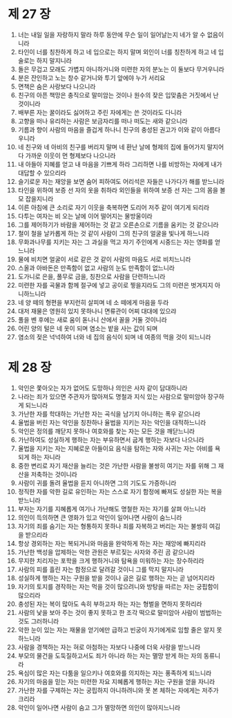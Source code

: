# 제 27 장

1. 너는 내일 일을 자랑하지 말라 하루 동안에 무슨 일이 일어날는지 네가 알 수 없음이니라 
2. 타인이 너를 칭찬하게 하고 네 입으로는 하지 말며 외인이 너를 칭찬하게 하고 네 입술로는 하지 말지니라 
3. 돌은 무겁고 모래도 가볍지 아니하거니와 미련한 자의 분노는 이 둘보다 무거우니라 
4. 분은 잔인하고 노는 창수 같거니와 투기 앞에야 누가 서리요 
5. 면책은 숨은 사랑보다 나으니라 
6. 친구의 아픈 책망은 충직으로 말미암는 것이나 원수의 잦은 입맞춤은 거짓에서 난 것이니라 
7. 배부른 자는 꿀이라도 싫어하고 주린 자에게는 쓴 것이라도 다니라 
8. 고향을 떠나 유리하는 사람은 보금자리를 떠나 떠도는 새와 같으니라 
9. 기름과 향이 사람의 마음을 즐겁게 하나니 친구의 충성된 권고가 이와 같이 아름다우니라 
10. 네 친구와 네 아비의 친구를 버리지 말며 네 환난 날에 형제의 집에 들어가지 말지어다 가까운 이웃이 먼 형제보다 나으니라 
11. 내 아들아 지혜를 얻고 내 마음을 기쁘게 하라 그리하면 나를 비방하는 자에게 내가 대답할 수 있으리라 
12. 슬기로운 자는 재앙을 보면 숨어 피하여도 어리석은 자들은 나가다가 해를 받느니라 
13. 타인을 위하여 보증 선 자의 옷을 취하라 외인들을 위하여 보증 선 자는 그의 몸을 볼모 잡을지니라 
14. 이른 아침에 큰 소리로 자기 이웃을 축복하면 도리어 저주 같이 여기게 되리라 
15. 다투는 여자는 비 오는 날에 이어 떨어지는 물방울이라 
16. 그를 제어하기가 바람을 제어하는 것 같고 오른손으로 기름을 움키는 것 같으니라 
17. 철이 철을 날카롭게 하는 것 같이 사람이 그의 친구의 얼굴을 빛나게 하느니라 
18. 무화과나무를 지키는 자는 그 과실을 먹고 자기 주인에게 시중드는 자는 영화를 얻느니라 
19. 물에 비치면 얼굴이 서로 같은 것 같이 사람의 마음도 서로 비치느니라 
20. 스올과 아바돈은 만족함이 없고 사람의 눈도 만족함이 없느니라 
21. 도가니로 은을, 풀무로 금을, 칭찬으로 사람을 단련하느니라 
22. 미련한 자를 곡물과 함께 절구에 넣고 공이로 찧을지라도 그의 미련은 벗겨지지 아니하느니라 
23. 네 양 떼의 형편을 부지런히 살피며 네 소 떼에게 마음을 두라 
24. 대저 재물은 영원히 있지 못하나니 면류관이 어찌 대대에 있으랴 
25. 풀을 벤 후에는 새로 움이 돋나니 산에서 꼴을 거둘 것이니라 
26. 어린 양의 털은 네 옷이 되며 염소는 밭을 사는 값이 되며 
27. 염소의 젖은 넉넉하여 너와 네 집의 음식이 되며 네 여종의 먹을 것이 되느니라




# 제 28 장

1. 악인은 쫓아오는 자가 없어도 도망하나 의인은 사자 같이 담대하니라 
2. 나라는 죄가 있으면 주관자가 많아져도 명철과 지식 있는 사람으로 말미암아 장구하게 되느니라 
3. 가난한 자를 학대하는 가난한 자는 곡식을 남기지 아니하는 폭우 같으니라 
4. 율법을 버린 자는 악인을 칭찬하나 율법을 지키는 자는 악인을 대적하느니라 
5. 악인은 정의를 깨닫지 못하나 여호와를 찾는 자는 모든 것을 깨닫느니라 
6. 가난하여도 성실하게 행하는 자는 부유하면서 굽게 행하는 자보다 나으니라 
7. 율법을 지키는 자는 지혜로운 아들이요 음식을 탐하는 자와 사귀는 자는 아비를 욕되게 하는 자니라 
8. 중한 변리로 자기 재산을 늘리는 것은 가난한 사람을 불쌍히 여기는 자를 위해 그 재산을 저축하는 것이니라 
9. 사람이 귀를 돌려 율법을 듣지 아니하면 그의 기도도 가증하니라 
10. 정직한 자를 악한 길로 유인하는 자는 스스로 자기 함정에 빠져도 성실한 자는 복을 받느니라 
11. 부자는 자기를 지혜롭게 여기나 가난해도 명철한 자는 자기를 살펴 아느니라 
12. 의인이 득의하면 큰 영화가 있고 악인이 일어나면 사람이 숨느니라 
13. 자기의 죄를 숨기는 자는 형통하지 못하나 죄를 자복하고 버리는 자는 불쌍히 여김을 받으리라 
14. 항상 경외하는 자는 복되거니와 마음을 완악하게 하는 자는 재앙에 빠지리라 
15. 가난한 백성을 압제하는 악한 관원은 부르짖는 사자와 주린 곰 같으니라 
16. 무지한 치리자는 포학을 크게 행하거니와 탐욕을 미워하는 자는 장수하리라 
17. 사람의 피를 흘린 자는 함정으로 달려갈 것이니 그를 막지 말지니라 
18. 성실하게 행하는 자는 구원을 받을 것이나 굽은 길로 행하는 자는 곧 넘어지리라 
19. 자기의 토지를 경작하는 자는 먹을 것이 많으려니와 방탕을 따르는 자는 궁핍함이 많으리라 
20. 충성된 자는 복이 많아도 속히 부하고자 하는 자는 형벌을 면하지 못하리라 
21. 사람의 낯을 보아 주는 것이 좋지 못하고 한 조각 떡으로 말미암아 사람이 범법하는 것도 그러하니라 
22. 악한 눈이 있는 자는 재물을 얻기에만 급하고 빈궁이 자기에게로 임할 줄은 알지 못하느니라 
23. 사람을 경책하는 자는 혀로 아첨하는 자보다 나중에 더욱 사랑을 받느니라 
24. 부모의 물건을 도둑질하고서도 죄가 아니라 하는 자는 멸망 받게 하는 자의 동류니라 
25. 욕심이 많은 자는 다툼을 일으키나 여호와를 의지하는 자는 풍족하게 되느니라 
26. 자기의 마음을 믿는 자는 미련한 자요 지혜롭게 행하는 자는 구원을 얻을 자니라 
27. 가난한 자를 구제하는 자는 궁핍하지 아니하려니와 못 본 체하는 자에게는 저주가 크리라 
28. 악인이 일어나면 사람이 숨고 그가 멸망하면 의인이 많아지느니라


